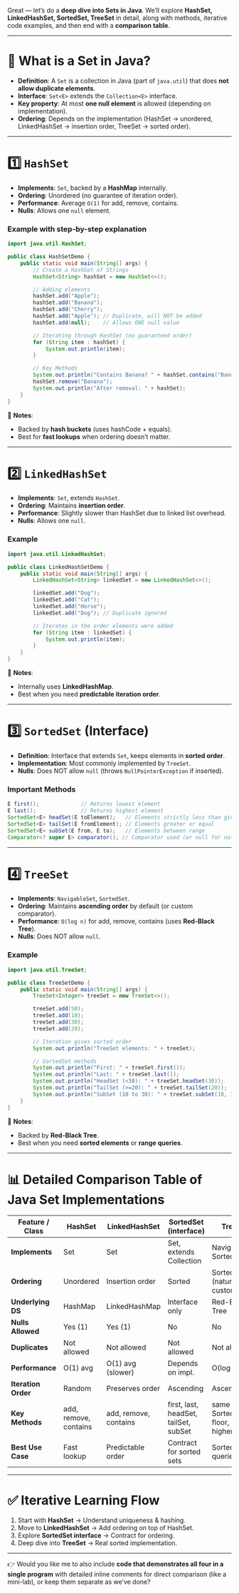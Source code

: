 Great — let’s do a **deep dive into Sets in Java**.
We’ll explore **HashSet, LinkedHashSet, SortedSet, TreeSet** in detail, along with methods, iterative code examples, and then end with a **comparison table**.

---

# 🔹 What is a Set in Java?

* **Definition**: A `Set` is a collection in Java (part of `java.util`) that does **not allow duplicate elements**.
* **Interface**: `Set<E>` extends the `Collection<E>` interface.
* **Key property**: At most **one null element** is allowed (depending on implementation).
* **Ordering**: Depends on the implementation (HashSet → unordered, LinkedHashSet → insertion order, TreeSet → sorted order).

---

# 1️⃣ `HashSet`

* **Implements**: `Set`, backed by a **HashMap** internally.
* **Ordering**: Unordered (no guarantee of iteration order).
* **Performance**: Average `O(1)` for add, remove, contains.
* **Nulls**: Allows one `null` element.

### Example with step-by-step explanation

```java
import java.util.HashSet;

public class HashSetDemo {
    public static void main(String[] args) {
        // Create a HashSet of Strings
        HashSet<String> hashSet = new HashSet<>();

        // Adding elements
        hashSet.add("Apple");
        hashSet.add("Banana");
        hashSet.add("Cherry");
        hashSet.add("Apple"); // Duplicate, will NOT be added
        hashSet.add(null);    // Allows ONE null value

        // Iterating through HashSet (no guaranteed order)
        for (String item : hashSet) {
            System.out.println(item);
        }

        // Key Methods
        System.out.println("Contains Banana? " + hashSet.contains("Banana")); // true
        hashSet.remove("Banana");
        System.out.println("After removal: " + hashSet);
    }
}
```

🔑 **Notes**:

* Backed by **hash buckets** (uses hashCode + equals).
* Best for **fast lookups** when ordering doesn’t matter.

---

# 2️⃣ `LinkedHashSet`

* **Implements**: `Set`, extends `HashSet`.
* **Ordering**: Maintains **insertion order**.
* **Performance**: Slightly slower than HashSet due to linked list overhead.
* **Nulls**: Allows one `null`.

### Example

```java
import java.util.LinkedHashSet;

public class LinkedHashSetDemo {
    public static void main(String[] args) {
        LinkedHashSet<String> linkedSet = new LinkedHashSet<>();

        linkedSet.add("Dog");
        linkedSet.add("Cat");
        linkedSet.add("Horse");
        linkedSet.add("Dog"); // Duplicate ignored

        // Iterates in the order elements were added
        for (String item : linkedSet) {
            System.out.println(item);
        }
    }
}
```

🔑 **Notes**:

* Internally uses **LinkedHashMap**.
* Best when you need **predictable iteration order**.

---

# 3️⃣ `SortedSet` (Interface)

* **Definition**: Interface that extends `Set`, keeps elements in **sorted order**.
* **Implementation**: Most commonly implemented by `TreeSet`.
* **Nulls**: Does NOT allow `null` (throws `NullPointerException` if inserted).

### Important Methods

```java
E first();             // Returns lowest element
E last();              // Returns highest element
SortedSet<E> headSet(E toElement);   // Elements strictly less than given
SortedSet<E> tailSet(E fromElement); // Elements greater or equal
SortedSet<E> subSet(E from, E to);   // Elements between range
Comparator<? super E> comparator(); // Comparator used (or null for natural ordering)
```

---

# 4️⃣ `TreeSet`

* **Implements**: `NavigableSet`, `SortedSet`.
* **Ordering**: Maintains **ascending order** by default (or custom comparator).
* **Performance**: `O(log n)` for add, remove, contains (uses **Red-Black Tree**).
* **Nulls**: Does NOT allow `null`.

### Example

```java
import java.util.TreeSet;

public class TreeSetDemo {
    public static void main(String[] args) {
        TreeSet<Integer> treeSet = new TreeSet<>();

        treeSet.add(50);
        treeSet.add(10);
        treeSet.add(30);
        treeSet.add(20);

        // Iteration gives sorted order
        System.out.println("TreeSet elements: " + treeSet);

        // SortedSet methods
        System.out.println("First: " + treeSet.first());
        System.out.println("Last: " + treeSet.last());
        System.out.println("HeadSet (<30): " + treeSet.headSet(30));
        System.out.println("TailSet (>=20): " + treeSet.tailSet(20));
        System.out.println("SubSet (10 to 30): " + treeSet.subSet(10, 30));
    }
}
```

🔑 **Notes**:

* Backed by **Red-Black Tree**.
* Best when you need **sorted elements** or **range queries**.

---

# 📊 Detailed Comparison Table of Java Set Implementations

| Feature / Class     | **HashSet**           | **LinkedHashSet**     | **SortedSet** (interface)             | **TreeSet**                                       |
| ------------------- | --------------------- | --------------------- | ------------------------------------- | ------------------------------------------------- |
| **Implements**      | Set                   | Set                   | Set, extends Collection               | NavigableSet, SortedSet                           |
| **Ordering**        | Unordered             | Insertion order       | Sorted                                | Sorted (natural / custom)                         |
| **Underlying DS**   | HashMap               | LinkedHashMap         | Interface only                        | Red-Black Tree                                    |
| **Nulls Allowed**   | Yes (1)               | Yes (1)               | No                                    | No                                                |
| **Duplicates**      | Not allowed           | Not allowed           | Not allowed                           | Not allowed                                       |
| **Performance**     | O(1) avg              | O(1) avg (slower)     | Depends on impl.                      | O(log n)                                          |
| **Iteration Order** | Random                | Preserves order       | Ascending                             | Ascending                                         |
| **Key Methods**     | add, remove, contains | add, remove, contains | first, last, headSet, tailSet, subSet | same as SortedSet + floor, ceiling, higher, lower |
| **Best Use Case**   | Fast lookup           | Predictable order     | Contract for sorted sets              | Sorted/range queries                              |

---

# ✅ Iterative Learning Flow

1. Start with **HashSet** → Understand uniqueness & hashing.
2. Move to **LinkedHashSet** → Add ordering on top of HashSet.
3. Explore **SortedSet interface** → Contract for ordering.
4. Deep dive into **TreeSet** → Real sorted implementation.

---

👉 Would you like me to also include **code that demonstrates all four in a single program** with detailed inline comments for direct comparison (like a mini-lab), or keep them separate as we’ve done?
